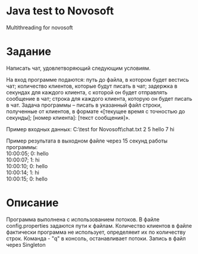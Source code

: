 # Java test to Novosoft
Multithreading for novosoft

# Задание
Написать чат, удовлетворяющий следующим условиям.

На вход программе подаются: путь до файла, в котором будет вестись чат; количество клиентов, которые будут писать в чат; задержка в секундах для каждого клиента, с которой он будет отправлять сообщение в чат; строка для каждого клиента, которую он будет писать в чат.
Задача программы – писать в указанный файл строки, полученные от клиентов, в формате «[текущее время с точностью до секунды]; [номер клиента]: [текст сообщения]».
 
Пример входных данных:
C:\test for Novosoft\chat.txt
2
5 hello
7 hi
 
Пример результата в выходном файле через 15 секунд работы программы:  
10:00:05; 0: hello  
10:00:07; 1: hi  
10:00:10; 0: hello  
10:00:14; 1: hi  
10:00:15; 0: hello  


# Описание
Программа выполнена с использованием потоков. В файле config.properties задаются пути к файлам. 
Количество клиентов в файле фактически программа не использует, определяеит их по количеству строк.
Команда - "q" в консоль, останавливает потоки. Запись в файл через Singleton
